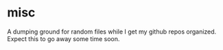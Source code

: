 # misc
A dumping ground for random files while I get my github repos organized.  Expect this to go away some time soon.

